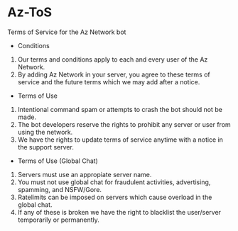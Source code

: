 # Az-ToS
Terms of Service for the Az Network bot

- Conditions

1. Our terms and conditions apply to each and every user of the Az Network.
2. By adding Az Network in your server, you agree to these terms of service and the future terms which we may add after a notice.
- Terms of Use

1. Intentional command spam or attempts to crash the bot should not be made.
2. The bot developers reserve the rights to prohibit any server or user from using the network.
3. We have the rights to update terms of service anytime with a notice in the support server.
- Terms of Use (Global Chat)

1. Servers must use an appropiate server name.
2. You must not use global chat for fraudulent activities, advertising, spamming, and NSFW/Gore.
3. Ratelimits can be imposed on servers which cause overload in the global chat.
4. If any of these is broken we have the right to blacklist the user/server temporarily or permanently.
